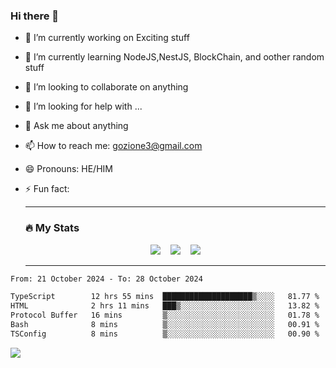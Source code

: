 ### Hi there 👋

<!--
**charlieScript/charlieScript** is a ✨ _special_ ✨ repository because its `README.md` (this file) appears on your GitHub profile.

Here are some ideas to get you started: -->

- 🔭 I’m currently working on Exciting stuff
- 🌱 I’m currently learning NodeJS,NestJS, BlockChain, and oother random stuff
- 👯 I’m looking to collaborate on anything
- 🤔 I’m looking for help with ...
- 💬 Ask me about anything
- 📫 How to reach me: gozione3@gmail.com
- 😄 Pronouns: HE/HIM
- ⚡ Fun fact:


  ---

  ### :fire: My Stats

  <div id="stats" align="center">
  <img src="http://github-readme-streak-stats.herokuapp.com?user=charlieScript&theme=dark&date_format=M%20j%5B%2C%20Y%5D" />&nbsp;&nbsp;&nbsp;
  <img src="https://github-readme-stats.vercel.app/api/top-langs/?username=charlieScript&layout=compact&theme=vision-friendly-dark"/>&nbsp;&nbsp;&nbsp;
  <img src="https://github-readme-stats.vercel.app/api?username=charlieScript&show_icons=true&theme=radical"/>
  </div>

  ---



<!--START_SECTION:waka-->

```txt
From: 21 October 2024 - To: 28 October 2024

TypeScript        12 hrs 55 mins  ████████████████████▒░░░░   81.77 %
HTML              2 hrs 11 mins   ███▒░░░░░░░░░░░░░░░░░░░░░   13.82 %
Protocol Buffer   16 mins         ▒░░░░░░░░░░░░░░░░░░░░░░░░   01.78 %
Bash              8 mins          ▒░░░░░░░░░░░░░░░░░░░░░░░░   00.91 %
TSConfig          8 mins          ▒░░░░░░░░░░░░░░░░░░░░░░░░   00.90 %
```

<!--END_SECTION:waka-->
![](https://komarev.com/ghpvc/?username=charlieScript)
